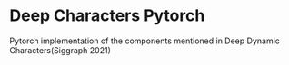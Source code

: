 # Deep Characters Pytorch
Pytorch implementation of the components mentioned in Deep Dynamic Characters(Siggraph 2021)
